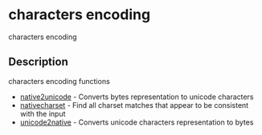 

# characters encoding

characters encoding

## Description
characters encoding functions


* [native2unicode](native2unicode.md) - Converts bytes representation to unicode characters
* [nativecharset](nativecharset.md) - Find all charset matches that appear to be consistent with the input
* [unicode2native](unicode2native.md) - Converts unicode characters representation to bytes



